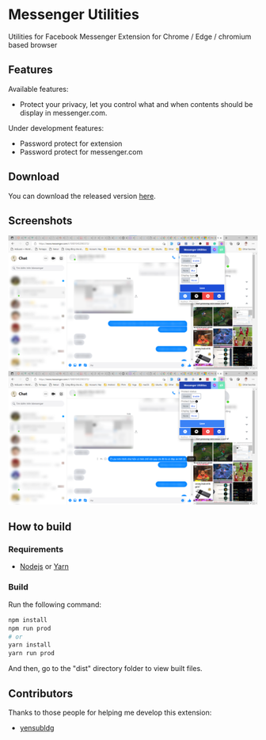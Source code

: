 # Messenger Utilities

Utilities for Facebook Messenger
Extension for Chrome / Edge / chromium based browser

## Features

Available features:

- Protect your privacy, let you control what and when contents should be display in messenger.com.

Under development features:

- Password protect for extension
- Password protect for messenger.com

## Download

You can download the released version [here](https://github.com/Phu1237/extension-messenger-utilities/releases/latest/download/messenger-utilities.zip).

## Screenshots

![screenshot](screenshots/1.png)
![screenshot](screenshots/2.png)

## How to build

### Requirements

- [Nodejs](https://nodejs.org/) or [Yarn](https://yarnpkg.com/)

### Build

Run the following command:

```bash
npm install
npm run prod
# or
yarn install
yarn run prod
```

And then, go to the "dist" directory folder to view built files.

## Contributors

Thanks to those people for helping me develop this extension:

- [yensubldg](https://github.com/yensubldg)
